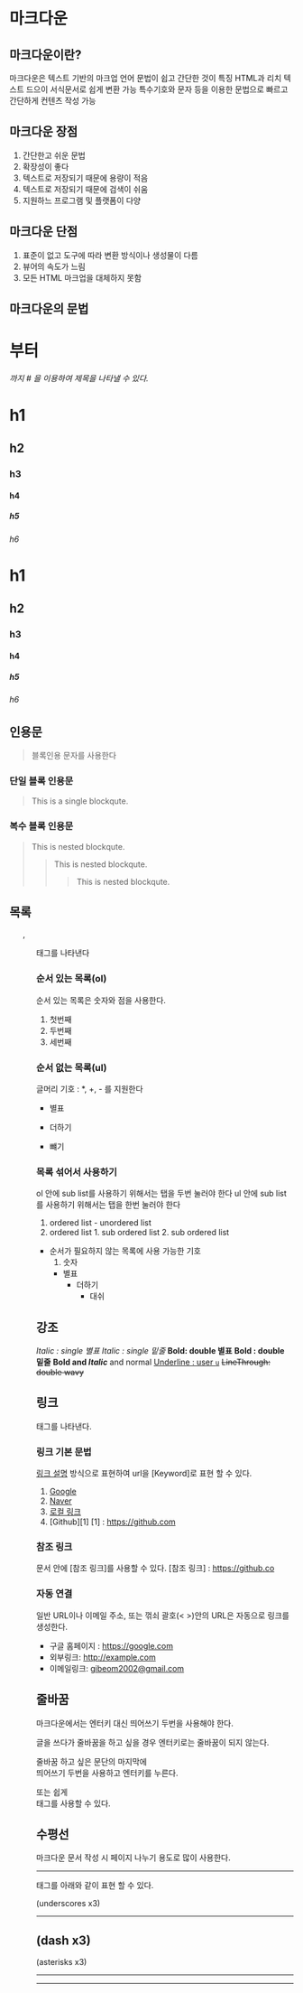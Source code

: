 # 마크다운

## 마크다운이란?

마크다운은 텍스트 기반의 마크업 언어
문법이 쉽고 간단한 것이 특징
HTML과 리치 텍스트 드으이 서식문서로 쉽게 변환 가능
특수기호와 문자 등을 이용한 문법으로 빠르고 간단하게 컨텐츠 작성 가능

## 마크다운 장점

1. 간단한고 쉬운 문법
2. 확장성이 좋다
3. 텍스트로 저장되기 때문에 용량이 적음
4. 텍스트로 저장되기 때문에 검색이 쉬움
5. 지원하느 프로그램 및 플랫폼이 다양

## 마크다운 단점

1. 표준이 없고 도구에 따라 변환 방식이나 생성물이 다름
2. 뷰어의 속도가 느림
3. 모든 HTML 마크업을 대체하지 못함

## 마크다운의 문법

<h1>부터 <h6> 까지 # 을 이용하여 제목을 나타낼 수 있다.

# h1
## h2
### h3
#### h4
##### h5
###### h6

# h1
## h2
### h3
#### h4
##### h5
###### h6

## 인용문

> 블록인용 문자를 사용한다

### 단일 블록 인용문
> This is a single blockqute.

### 복수 블록 인용문

> This is nested blockqute.
> > This is nested blockqute.
> > > This is nested blockqute.

## 목록
<ol>, <ul> 태그를 나타낸다

### 순서 있는 목록(ol)
순서 있는 목록은 숫자와 점을 사용한다.
1. 첫번째
2. 두번째
3. 세번째

### 순서 없는 목록(ul)
글머리 기호 : *, +, - 를 지원한다

* 별표
+ 더하기
- 뺴기

### 목록 섞어서 사용하기
ol 안에 sub list를 사용하기 위해서는 탭을 두번 눌러야 한다
ul 안에 sub list를 사용하기 위해서는 탭을 한번 눌러야 한다

1. ordered list
        - unordered list
2. ordered list
        1. sub ordered list
        2. sub ordered list
- 순서가 필요하지 않는 목록에 사용 가능한 기호
    1. 숫자
    * 별표
        + 더하기
            - 대쉬

## 강조

*Italic : single 별표*
_Italic : single 밑줄_
**Bold: double 별표**
__Bold : double 밑줄__
**Bold and _Italic_** and normal
<u>Underline : user `u`</u>
~~LineThrough: double wavy~~

## 링크
<a> 태그를 나타낸다.

### 링크 기본 문법

[링크 설명](url) 방식으로 표현하여 url을 [Keyword]로 표현 할 수 있다.

1. [Google](https://google.com)
2. [Naver](https://naver.com "이곳에 작성하는 링크 설명은 사용자에게 보이지 않음")
3. [로컬 링크](../)
4. [Github][1]
[1] : https://github.com

### 참조 링크
문서 안에 [참조 링크]를 사용할 수 있다.
[참조 링크] : https://github.co

### 자동 연결

일반 URL이나 이메일 주소, 또는 꺾쇠 괄호(< >)안의 URL은 자동으로 링크를 생성한다.

* 구글 홈페이지 : https://google.com
* 외부링크: <http://example.com>
* 이메일링크:  <gibeom2002@gmail.com>

## 줄바꿈

마크다운에서는 엔터키 대신 띄어쓰기 두번을 사용해야 한다.  

글을 쓰다가 줄바꿈을 하고 싶을 경우
엔터키로는 줄바꿈이 되지 않는다.  

줄바꿈 하고 싶은 문단의 마지막에  
띄어쓰기 두번을 사용하고 엔터키를 누른다.  

또는 쉽게 <br>태그를 사용할 수 있다.  

## 수평선

마크다운 문서 작성 시 페이지 나누기 용도로 많이 사용한다. <hr/> 태그를 아래와 같이 표현 할 수 있다.

(underscores x3)
___
(dash x3)
---
(asterisks x3)
***

<hr/>
